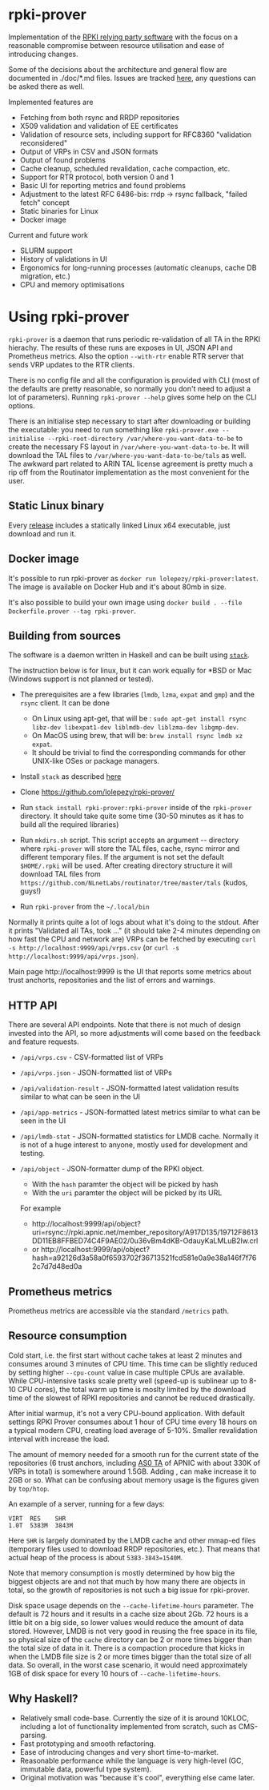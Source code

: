 # rpki-prover

Implementation of the [RPKI relying party software](https://rpki.readthedocs.io/en/latest/rpki/using-rpki-data.html) with the focus on a reasonable compromise between resource utilisation and ease of introducing changes.

Some of the decisions about the architecture and general flow are documented in ./doc/*.md files. Issues are tracked [here](https://github.com/lolepezy/rpki-prover/issues), any questions can be asked there as well. 

Implemented features are

- Fetching from both rsync and RRDP repositories
- X509 validation and validation of EE certificates 
- Validation of resource sets, including support for RFC8360 "validation reconsidered"
- Output of VRPs in CSV and JSON formats
- Output of found problems
- Cache cleanup, scheduled revalidation, cache compaction, etc.
- Support for RTR protocol, both version 0 and 1
- Basic UI for reporting metrics and found problems
- Adjustment to the latest RFC 6486-bis: rrdp -> rsync fallback, "failed fetch" concept
- Static binaries for Linux
- Docker image

Current and future work
- SLURM support
- History of validations in UI
- Ergonomics for long-running processes (automatic cleanups, cache DB migration, etc.)
- CPU and memory optimisations
 


# Using rpki-prover

`rpki-prover` is a daemon that runs periodic re-validation of all TA in the RPKI hierachy. The results of these runs are exposes in UI, JSON API and Prometheus metrics. Also the option `--with-rtr` enable RTR server that sends VRP updates to the RTR clients.

There is no config file and all the configuration is provided with CLI (most of the defaults are pretty reasonable, so normally you don't need to adjust a lot of parameters). Running `rpki-prover --help` gives some help on the CLI options.

There is an initialise step necessary to start after downloading or building the executable: you need to run something like `rpki-prover.exe --initialise --rpki-root-directory /var/where-you-want-data-to-be` to create the necessary FS layout in `/var/where-you-want-data-to-be`. It will download the TAL files to `/var/where-you-want-data-to-be/tals` as well. The awkward part related to ARIN TAL license agreement is pretty much a rip off from the Routinator implementation as the most convenient for the user.

## Static Linux binary

Every [release](https://github.com/lolepezy/rpki-prover/releases) includes a statically linked Linux x64 executable, just download and run it. 

## Docker image

It's possible to run rpki-prover as `docker run lolepezy/rpki-prover:latest`. The image is available on Docker Hub and it's about 80mb in size.

It's also possible to build your own image using `docker build . --file Dockerfile.prover --tag rpki-prover`.

## Building from sources

The software is a daemon written in Haskell and can be built using [`stack`](https://docs.haskellstack.org/en/stable/README/).

The instruction below is for linux, but it can work equally for \*BSD or Mac (Windows support is not planned or tested).

   - The prerequisites are a few libraries (`lmdb`, `lzma`, `expat` and `gmp`) and the `rsync` client. It can be done    
      - On Linux using apt-get, that will be : `sudo apt-get install rsync libz-dev libexpat1-dev liblmdb-dev liblzma-dev libgmp-dev`.
      - On MacOS using brew, that will be: `brew install rsync lmdb xz expat`.
      - It should be trivial to find the corresponding commands for other UNIX-like OSes or package managers.

   - Install `stack` as described [here](https://docs.haskellstack.org/en/stable/install_and_upgrade/)

   - Clone https://github.com/lolepezy/rpki-prover/

   - Run `stack install rpki-prover:rpki-prover` inside of the `rpki-prover` directory. It should take quite some time (30-50 minutes as it has to build all the required libraries)

   - Run `mkdirs.sh` script. This script accepts an argument -- directory where `rpki-prover` will store the TAL files, cache, rsync mirror and different temporary files. If the argument is not set the default `$HOME/.rpki` will be used. After creating directory structure it will download TAL files from `https://github.com/NLnetLabs/routinator/tree/master/tals` (kudos, guys!)

   - Run `rpki-prover` from the `~/.local/bin`

Normally it prints quite a lot of logs about what it's doing to the stdout. After it prints "Validated all TAs, took ..." (it should take 2-4 minutes depending on how fast the CPU and network are) VRPs can be fetched by executing `curl -s http://localhost:9999/api/vrps.csv` (or `curl -s http://localhost:9999/api/vrps.json`).

Main page http://localhost:9999 is the UI that reports some metrics about trust anchorts, repositories and the list of errors and warnings.


## HTTP API

There are several API endpoints. Note that there is not much of design invested into the API, so more adjustments will come based on the feedback and feature requests.

- `/api/vrps.csv`  - CSV-formatted list of VRPs
- `/api/vrps.json` - JSON-formatted list of VRPs
- `/api/validation-result` - JSON-formatted latest validation results similar to what can be seen in the UI
- `/api/app-metrics` - JSON-formatted latest metrics similar to what can be seen in the UI
- `/api/lmdb-stat` - JSON-formatted statistics for LMDB cache. Normally it is not of a huge interest to anyone, mostly used for development and testing.
- `/api/object` - JSON-formatter dump of the RPKI object. 
    - With the `hash` paramter the object will be picked by hash 
    - With the `uri` paramter the object will be picked by its URL 
    
    For example 
    - http://localhost:9999/api/object?uri=rsync://rpki.apnic.net/member_repository/A917D135/19712F8613DD11EB8FFBED74C4F9AE02/0u36vBm4dKB-OdauyKaLMLuB2lw.crl
    - or http://localhost:9999/api/object?hash=a92126d3a58a0f6593702f36713521fcd581e0a9e38a146f7f762c7d7d48ed0a

## Prometheus metrics 

Prometheus metrics are accessible via the standard `/metrics` path.

## Resource consumption

Cold start, i.e. the first start without cache takes at least 2 minutes and consumes around 3 minutes of CPU time. This time can be slightly reduced by setting higher `--cpu-count` value in case multiple CPUs are available. While CPU-intensive tasks scale pretty well (speed-up is sublinear up to 8-10 CPU cores), the total warm up time is moslty limited by the download time of the slowest of RPKI repositories and cannot be reduced drastically. 

After initial warmup, it's not a very CPU-bound application. With default settings RPKI Prover consumes about 1 hour of CPU time every 18 hours on a typical modern CPU, creating load average of 5-10%. Smaller revalidation interval with increase the load.

The amount of memory needed for a smooth run for the current state of the repositories (6 trust anchors, including [AS0 TA](https://www.apnic.net/community/security/resource-certification/tal-archive/) of APNIC with about 330K of VRPs in total) is somewhere around 1.5GB. Adding , can make increase it to 2GB or so.  What can be confusing about memory usage is the figures given by `top/htop`.

An example of a server, running for a few days:
```
VIRT  RES    SHR
1.0T  5383M  3843M
```
Here `SHR` is largely dominated by the LMDB cache and other mmap-ed files (temporary files used to download RRDP repositories, etc.). That means that actual heap of the process is about `5383-3843=1540M`.

Note that memory consumption is mostly determined by how big the biggest objects are and not that much by how many there are objects in total, so the growth of repositories is not such a big issue for rpki-prover.

Disk space usage depends on the `--cache-lifetime-hours` parameter. The default is 72 hours and it results in a cache size about 2Gb. 72 hours is a little bit on a big side, so lower values would reduce the amount of data stored. However, LMDB is not very good in reusing the free space in its file, so physical size of the `cache` directory can be 2 or more times bigger than the total size of data in it. There is a compaction procedure that kicks in when the LMDB file size is 2 or more times bigger than the total size of all data. So overall, in the worst case scenario, it would need approximately 1GB of disk space for every 10 hours of `--cache-lifetime-hours`.



 ## Why Haskell?

- Relatively small code-base. Currently the size of it is around 10KLOC, including a lot of functionality implemented from scratch, such as CMS-parsing.
- Fast prototyping and smooth refactoring.
- Ease of introducing changes and very short time-to-market.
- Reasonable performance while the language is very high-level (GC, immutable data, powerful type system).
- Original motivation was "because it's cool", everything else came later.
